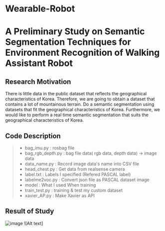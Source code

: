 # Wearable-Robot

# A Preliminary Study on Semantic Segmentation Techniques for Environment Recognition of Walking Assistant Robot 

## Research Motivation
There is little data in the public dataset that reflects the geographical characteristics of Korea. Therefore, we are going to obtain a dataset that contains a lot of mountainous terrain. Do a semantic segmentation using datasets that fit the geographical characteristics of Korea.
Furthermore, we would like to perform a real time semantic segmentation that suits the geographical characteristics of Korea.


## Code Description
> * bag_imu.py : rosbag file 
> * bag_rgb_depth.py : bag file data( rgb data, depth data) -> image data 
> * data_name.py : Record image data's name into CSV file
> * head_chest.py : Get data from realsense camera
> * label.txt : Labels I specified (Refered PASCAL label)
> * labelme2voc.py : Convert json file as PASCAL dataset image
> * model : What I used When training
> * train_test.py  : training & test my custom dataset
> * xavier_AP.py : Make Xavier as API


## Result of Study 
![image](https://user-images.githubusercontent.com/83954540/141611218-0ce5595c-36cd-4fa0-a088-8b1939bf1598.png)
![Alt text]

